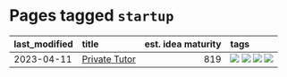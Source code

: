 # Pages tagged `startup`

|last_modified|title|est. idea maturity|tags
|:---|:---|---:|:---|
|2023-04-11|[Private Tutor](../private_tutor.md)|819|[![](https://img.shields.io/badge/tag-ai-e839f4)](../tags/ai.md) [![](https://img.shields.io/badge/tag-discussion-b08442)](../tags/discussion.md) [![](https://img.shields.io/badge/tag-education-77485f)](../tags/education.md) [![](https://img.shields.io/badge/tag-startup-e6ab9)](../tags/startup.md)|
